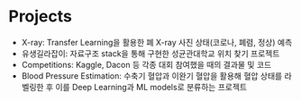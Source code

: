 # Projects
- X-ray: Transfer Learning을 활용한 폐 X-ray 사진 상태(코로나, 폐렴, 정상) 예측
- 유생길라잡이: 자료구조 stack을 통해 구현한 성균관대학교 위치 찾기 프로젝트
- Competitions: Kaggle, Dacon 등 각종 대회 참여했을 때의 결과물 및 코드
- Blood Pressure Estimation: 수축기 혈압과 이완기 혈압을 활용해 혈압 상태를 라벨링한 후 이를 Deep Learning과 ML models로 분류하는 프로젝트
